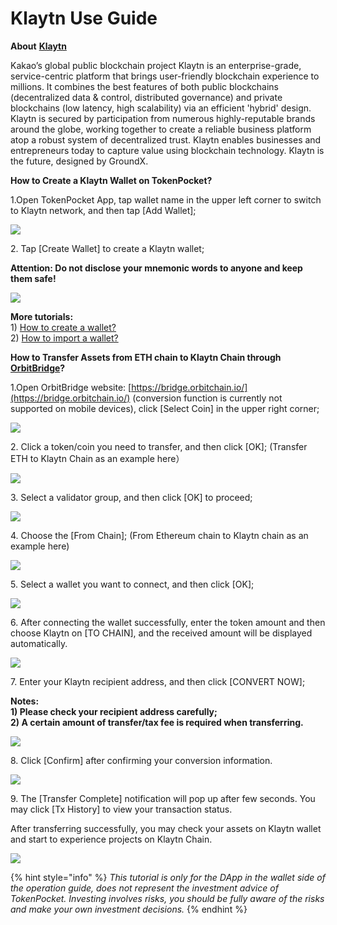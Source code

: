 # Klaytn Use Guide

**About** [**Klaytn**](https://www.klaytn.com/)

Kakao’s global public blockchain project Klaytn is an enterprise-grade, service-centric platform that brings user-friendly blockchain experience to millions. It combines the best features of both public blockchains (decentralized data & control, distributed governance) and private blockchains (low latency, high scalability) via an efficient 'hybrid' design. Klaytn is secured by participation from numerous highly-reputable brands around the globe, working together to create a reliable business platform atop a robust system of decentralized trust. Klaytn enables businesses and entrepreneurs today to capture value using blockchain technology. Klaytn is the future, designed by GroundX.

**How to Create a Klaytn Wallet on TokenPocket?**

1.Open TokenPocket App, tap wallet name in the upper left corner to switch to Klaytn network, and then tap \[Add Wallet];

![](../../.gitbook/assets/en01.jpg)

2\. Tap \[Create Wallet] to create a Klaytn wallet;

**Attention: Do not disclose your mnemonic words to anyone and keep them safe!**

![](../../.gitbook/assets/en1.jpg)

**More tutorials:**\
1\) [How to create a wallet?](https://tphelp.gitbook.io/en/wallet-management/how-to-create-a-wallet)\
2\) [How to import a wallet?](https://tphelp.gitbook.io/en/wallet-management/how-to-import-a-wallet)



**How to Transfer Assets from ETH chain to Klaytn Chain through** [**OrbitBridge**](https://bridge.orbitchain.io/)**?**

1.Open OrbitBridge website: [https://bridge.orbitchain.io/](https://bridge.orbitchain.io/) (conversion function is currently not supported on mobile devices), click \[Select Coin] in the upper right corner;

![](../../.gitbook/assets/o1.png)

2\. Click a token/coin you need to transfer, and then click \[OK]; (Transfer ETH to Klaytn Chain as an example here）

![](../../.gitbook/assets/cha-ru-2.png)

3\. Select a validator group, and then click \[OK] to proceed;

![](../../.gitbook/assets/cha-ru-3.jpg)

4\. Choose the \[From Chain]; (From Ethereum chain to Klaytn chain as an example here)&#x20;

![](../../.gitbook/assets/o2.png)

5\. Select a wallet you want to connect, and then click \[OK];

![](../../.gitbook/assets/lian-jie-qian-bao-en.jpg)

6\. After connecting the wallet successfully, enter the token amount and then choose Klaytn on \[TO CHAIN], and the received amount will be displayed automatically.

![](../../.gitbook/assets/o3.png)

7\. Enter your Klaytn recipient address, and then click \[CONVERT NOW];

**Notes:**\
&#x20;**1) Please check your recipient address carefully;**\
**2)  A certain amount of transfer/tax fee is required when transferring.**

![](../../.gitbook/assets/o4.png)

8\. Click \[Confirm] after confirming your conversion information.

![](../../.gitbook/assets/o5.png)

9\. The \[Transfer Complete] notification will pop up after few seconds. You may click \[Tx History] to view your transaction status.

After transferring successfully, you may check your assets on Klaytn wallet and start to experience projects on Klaytn Chain.

![](../../.gitbook/assets/o7.png)

{% hint style="info" %}
_This tutorial is only for the DApp in the wallet side of the operation guide, does not represent the investment advice of TokenPocket. Investing involves risks, you should be fully aware of the risks and make your own investment decisions._
{% endhint %}
